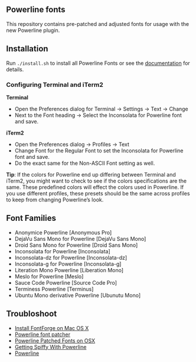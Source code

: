 ## Powerline fonts

This repository contains pre-patched and adjusted fonts for usage with
the new Powerline plugin.

## Installation

Run ``./install.sh`` to install all Powerline Fonts or see the [documentation](https://powerline.readthedocs.org/en/latest/installation/linux.html#font-installation) for details. 

### Configuring Terminal and iTerm2

**Terminal**
- Open the Preferences dialog for Terminal -> Settings -> Text -> Change
- Next to the Font heading -> Select the Inconsolata for Powerline font and save.

**iTerm2**
- Open the Preferences dialog -> Profiles ->  Text
- Change Font for the Regular Font to set the Inconsolata for Powerline font and save. 
- Do the exact same for the Non-ASCII Font setting as well.

**Tip**: If the colors for Powerline end up differing between Terminal and iTerm2, you might want to check to see if the colors specifications are the same. These predefined colors will effect the colors used in Powerline. If you use different profiles, these presets should be the same across profiles to keep from changing Powerline’s look.

## Font Families

- Anonymice Powerline [Anonymous Pro]
- DejaVu Sans Mono for Powerline [DejaVu Sans Mono]
- Droid Sans Mono for Powerline [Droid Sans Mono]
- Inconsolata for Powerline [Inconsolata]
- Inconsolata-dz for Powerline [Inconsolata-dz]
- Inconsolata-g for Powerline [Inconsolata-g]
- Literation Mono Powerline [Liberation Mono]
- Meslo for Powerline [Meslo]
- Sauce Code Powerline [Source Code Pro]
- Terminess Powerline [Terminus]
- Ubuntu Mono derivative Powerline [Ubunutu Mono]

## Troubloshoot

- [Install FontForge on Mac OS X](http://fontforge.github.io/en-US/downloads/mac/)
- [Powerline font patcher](https://github.com/Lokaltog/vim-powerline/tree/develop/fontpatcher#font-patching-guide)
- [Powerline Patched Fonts on OSX](http://superuser.com/questions/762345/powerline-patched-fonts-on-osx-10-9-3-iterm2-chrome)
- [Getting Spiffy With Powerline](http://computers.tutsplus.com/tutorials/getting-spiffy-with-powerline--cms-20740)
- [Powerline](https://github.com/Lokaltog/powerline)

